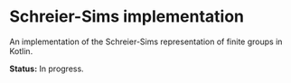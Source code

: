 # Schreier-Sims implementation

An implementation of the Schreier-Sims representation of finite groups in Kotlin.

**Status:** In progress.

